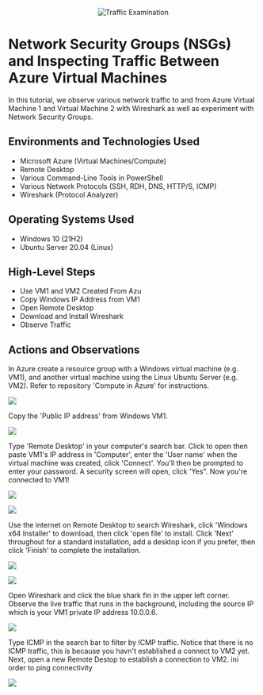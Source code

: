 <p align="center">
<img src="https://i.imgur.com/Ua7udoS.png" alt="Traffic Examination"/>
</p>

<h1>Network Security Groups (NSGs) and Inspecting Traffic Between Azure Virtual Machines</h1>
In this tutorial, we observe various network traffic to and from Azure Virtual Machine 1 and Virtual Machine 2 with Wireshark as well as experiment with Network Security Groups. <br />


<h2>Environments and Technologies Used</h2>

- Microsoft Azure (Virtual Machines/Compute)
- Remote Desktop
- Various Command-Line Tools in PowerShell
- Various Network Protocols (SSH, RDH, DNS, HTTP/S, ICMP)
- Wireshark (Protocol Analyzer)

<h2>Operating Systems Used </h2>

- Windows 10 (21H2)
- Ubuntu Server 20.04 (Linux)

<h2>High-Level Steps</h2>

- Use VM1 and VM2 Created From Azu
- Copy Windows IP Address from VM1
- Open Remote Desktop 
- Download and Install Wireshark
- Observe Traffic

<h2>Actions and Observations</h2>

<p> In Azure create a resource group with a Windows virtual machine (e.g. VM1), and another virtual machine using the Linux Ubuntu Server (e.g. VM2). Refer to repository 'Compute in Azure' for instructions.</p>
<p>
<img src= https://i.imgur.com/biV3tEk.png
</p>
<br/>
<p>Copy the 'Public IP address' from Windows VM1.</p>
<p>
<img src= https://i.imgur.com/mknn4hA.png
</p>
<br/>
<p>Type 'Remote Desktop' in your computer's search bar. Click to open then paste VM1's IP address in 'Computer', enter the 'User name' when the virtual machine was created, click 'Connect'. You'll then be prompted to enter your password. A security screen will open, click 'Yes". Now you're connected to VM1! </p>
<p>
<img src= https://i.imgur.com/tMBSPA4.png
</p>
<p>
<img src= https://i.imgur.com/xPmu7mk.png
</p>
<br/>
<p>Use the internet on Remote Desktop to search Wireshark, click 'Windows x64 Installer' to download, then click 'open file' to install. Click 'Next' throughout for a standard installation, add a desktop icon if you prefer, then click 'Finish' to complete the installation.</p>
<p>
<img src= https://i.imgur.com/y5LGMeO.png
</p>
<p>
<img src= https://i.imgur.com/wGbavZ9.png
</p>
<br/>
<p>Open Wireshark and click the blue shark fin in the upper left corner. Observe the live traffic that runs in the background, including the source IP which is your VM1 private IP address 10.0.0.6.</p>
<p>
<img src= https://i.imgur.com/RY6xfOG.png
</p>
<p>Type ICMP in the search bar to filter by ICMP traffic. Notice that there is no ICMP traffic, this is because you havn't established a connect to VM2 yet. Next, open a new Remote Destop to establish a connection to VM2. ini order to ping connectivity</p>
<p>
<img src= https://i.imgur.com/t4VZHbp.png
</p>
